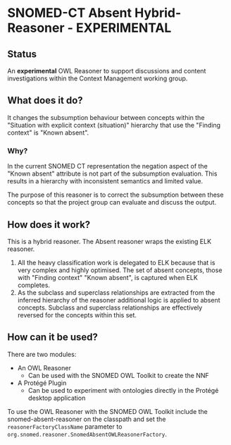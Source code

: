 # SNOMED-CT Absent Hybrid-Reasoner - EXPERIMENTAL

## Status
An **experimental** OWL Reasoner to support discussions and content investigations within the Context Management working group.

## What does it do?
It changes the subsumption behaviour between concepts within the "Situation with explicit context (situation)" hierarchy 
that use the "Finding context" is "Known absent".

### Why?
In the current SNOMED CT representation the negation aspect of the "Known absent" attribute is not part of the subsumption evaluation. 
This results in a hierarchy with inconsistent semantics and limited value.

The purpose of this reasoner is to correct the subsumption between these concepts so that the project group can evaluate and discuss the output.

## How does it work?
This is a hybrid reasoner. The Absent reasoner wraps the existing ELK reasoner. 

1. All the heavy classification work is delegated to ELK because that is very complex and highly optimised. The set of absent concepts, 
those with "Finding context" "Known absent", is captured when ELK completes.
2. As the subclass and superclass relationships are extracted from the inferred hierarchy of the reasoner additional logic is applied 
to absent concepts. Subclass and superclass relationships are effectively reversed for the concepts within this set.  

## How can it be used?
There are two modules:
- An OWL Reasoner
    - Can be used with the SNOMED OWL Toolkit to create the NNF
- A Protégé Plugin
    - Can be used to experiment with ontologies directly in the Protégé desktop application

To use the OWL Reasoner with the SNOMED OWL Toolkit include the snomed-absent-reasoner on the classpath and 
set the `reasonerFactoryClassName` parameter to `org.snomed.reasoner.SnomedAbsentOWLReasonerFactory`.
